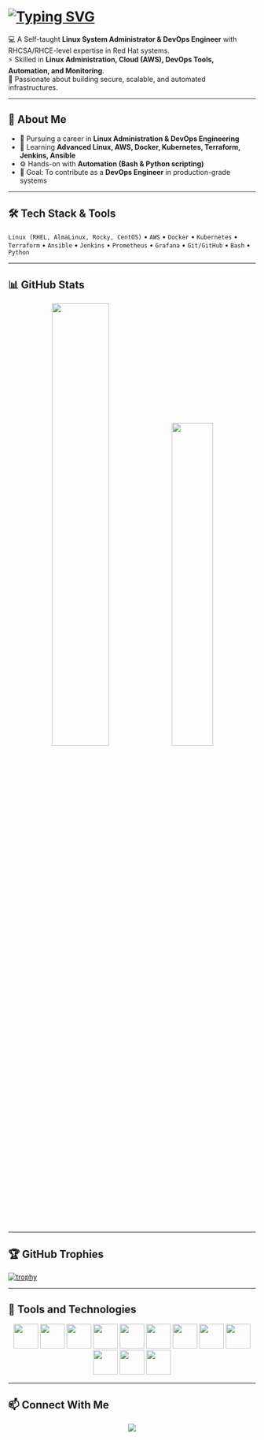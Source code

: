 # [![Typing SVG](https://readme-typing-svg.herokuapp.com?font=Fira+Code&size=30&duration=5000&pause=2000&color=F75C7E&center=true&vCenter=true&width=600&lines=👋+Hi%2C+I'm+Jyotiswaroop+Tripathi;💻+Linux+%26+DevOps+Engineer;☁️+Cloud+Explorer;🚀+Lifelong+Learner)](https://git.io/typing-svg)
  

💻 A Self-taught **Linux System Administrator & DevOps Engineer** with RHCSA/RHCE-level expertise in Red Hat systems.  
⚡ Skilled in **Linux Administration, Cloud (AWS), DevOps Tools, Automation, and Monitoring**.  
🚀 Passionate about building secure, scalable, and automated infrastructures.  

---

## 🚀 About Me  
- 🔭 Pursuing a career in **Linux Administration & DevOps Engineering**  
- 🌱 Learning **Advanced Linux, AWS, Docker, Kubernetes, Terraform, Jenkins, Ansible**  
- ⚙️ Hands-on with **Automation (Bash & Python scripting)**  
- 🎯 Goal: To contribute as a **DevOps Engineer** in production-grade systems  

---

## 🛠️ Tech Stack & Tools  

`Linux (RHEL, AlmaLinux, Rocky, CentOS)` • `AWS` • `Docker` • `Kubernetes` • `Terraform` • `Ansible` • `Jenkins` • `Prometheus` • `Grafana` • `Git/GitHub` • `Bash` • `Python`  

---

## 📊 GitHub Stats  

<p align="center">
  <img src="https://github-readme-stats.vercel.app/api?username=jyotiswaroop20&show_icons=true&theme=radical" width="48%"/>
  <img src="https://github-readme-stats.vercel.app/api/top-langs/?username=jyotiswaroop20&layout=compact&theme=radical" width="41%"/>
</p>

---

## 🏆 GitHub Trophies  

[![trophy](https://github-profile-trophy.vercel.app/?username=jyotiswaroop20&theme=radical)](https://github.com/ryo-ma/github-profile-trophy)

---

## 🚀 Tools and Technologies  

<p align="center">
  <img src="https://cdn.jsdelivr.net/gh/devicons/devicon/icons/linux/linux-original.svg" width="50px" />
  <img src="https://cdn.jsdelivr.net/gh/devicons/devicon/icons/bash/bash-original.svg" width="50px" />
  <img src="https://cdn.jsdelivr.net/gh/devicons/devicon/icons/python/python-original.svg" width="50px" />
  <img src="https://cdn.jsdelivr.net/gh/devicons/devicon/icons/docker/docker-original.svg" width="50px" />
  <img src="https://cdn.jsdelivr.net/gh/devicons/devicon/icons/kubernetes/kubernetes-plain.svg" width="50px" />
  <img src="https://cdn.jsdelivr.net/gh/devicons/devicon/icons/ansible/ansible-original.svg" width="50px" />
  <img src="https://cdn.jsdelivr.net/gh/devicons/devicon/icons/terraform/terraform-original.svg" width="50px" />
  <img src="https://cdn.jsdelivr.net/gh/devicons/devicon/icons/jenkins/jenkins-original.svg" width="50px" />
  <img src="https://cdn.jsdelivr.net/gh/devicons/devicon/icons/git/git-original.svg" width="50px" />
  <img src="https://cdn.jsdelivr.net/gh/devicons/devicon/icons/github/github-original.svg" width="50px" />
  <img src="https://cdn.jsdelivr.net/gh/devicons/devicon/icons/grafana/grafana-original.svg" width="50px" />
  <img src="https://cdn.jsdelivr.net/gh/devicons/devicon/icons/prometheus/prometheus-original.svg" width="50px" />
</p>


---

## 📫 Connect With Me  

<p align="center">
  <a href="mailto:Jyotiswaroop.niit1@gmail.com"><img src="https://img.shields.io/badge/Email-D14836?style=for-the-badge&logo=gmail&logoColor=white"/></a>
  <a href="https://www.linkedin.com/in/jyoti-swaroop-mani-tripathi-741980379/"><img src="https://img.shields.io/badge/LinkedIn-0077B5?style=for-the-
</p>
